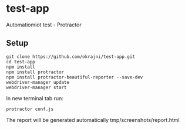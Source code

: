 # test-app
Automatiomiot test - Protractor

Setup
-----

    git clone https://github.com/okrajni/test-app.git
    cd test-app
    npm install
    npm install protractor
    npm install protractor-beautiful-reporter --save-dev
    webdriver-manager update
    webdriver-manager start

In new terminal tab run:

    protractor conf.js
   
The report will be generated automatically tmp/screenshots/report.html
